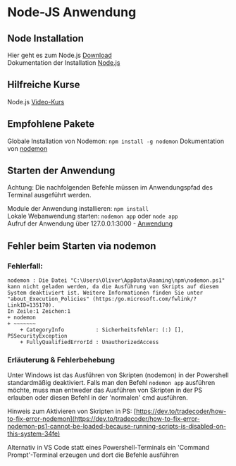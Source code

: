 # Node-JS Anwendung

## Node Installation
Hier geht es zum Node.js [Download](https://www.google.com)  
Dokumentation  der Installation [Node.js](https://www.google.com)

## Hilfreiche Kurse
Node.js [Video-Kurs](https://www.youtube.com/playlist?list=PL4cUxeGkcC9jsz4LDYc6kv3ymONOKxwBU)

## Empfohlene Pakete
Globale Installation von Nodemon: ```npm install -g nodemon```
Dokumentation  von [nodemon](https://www.npmjs.com/package/nodemon)

## Starten der Anwendung
Achtung: Die nachfolgenden Befehle müssen im Anwendungspfad des Terminal ausgeführt werden.

Module der Anwendung installieren: ```npm install```  
Lokale Webanwendung starten: ```nodemon app``` oder ```node app```   
Aufruf der Anwendung über 127.0.0.1:3000 - [Anwendung](http://127.0.0.1:3000)

## Fehler beim Starten via nodemon
### Fehlerfall:

```
nodemon : Die Datei "C:\Users\Oliver\AppData\Roaming\npm\nodemon.ps1" kann nicht geladen werden, da die Ausführung von Skripts auf diesem System deaktiviert ist. Weitere Informationen finden Sie unter 
"about_Execution_Policies" (https:/go.microsoft.com/fwlink/?LinkID=135170).
In Zeile:1 Zeichen:1
+ nodemon
+ ~~~~~~~
    + CategoryInfo          : Sicherheitsfehler: (:) [], PSSecurityException
    + FullyQualifiedErrorId : UnauthorizedAccess
```

### Erläuterung & Fehlerbehebung
Unter Windows ist das Ausführen von Skripten (nodemon) in der Powershell standardmäßig deaktiviert. Falls man den Befehl ```nodemon app``` ausführen möchte, muss man entweder das Ausführen von Skripten in der PS erlauben oder diesen Befehl in der 'normalen' cmd ausführen.

Hinweis zum Aktivieren von Skripten in PS: [https://dev.to/tradecoder/how-to-fix-error-nodemon](https://dev.to/tradecoder/how-to-fix-error-nodemon-ps1-cannot-be-loaded-because-running-scripts-is-disabled-on-this-system-34fe)

Alternativ in VS Code statt eines Powershell-Terminals ein 'Command Prompt'-Terminal erzeugen und dort die Befehle ausführen
